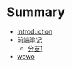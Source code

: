 # Summary

* [Introduction](README.md)
* [前端笔记](chapter1.md)
  * [分支1](chapter1/fen-zhi-1.md)
* [wowo](wowo.md)

